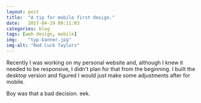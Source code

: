 ```yaml
---
layout: post
title:  "A tip for mobile first design."
date:   2017-04-19 09:11:03
categories: blog
tags: [web design, mobile]
img:    "typ-banner.jpg"
img-alt: "Red Cuck Taylors"
---
```

Recently I was working on my personal website and, although I knew it needed to be responsive, I didn't plan for that from the beginning. I built the desktop
version and figured I would just make some adjustments after for mobile.

Boy was that a bad decision. eek.
